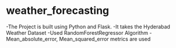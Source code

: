# weather_forecasting
-The Project is built using Python and Flask.
-It takes the Hyderabad Weather Dataset 
-Used RandomForestRegressor Algorithm
-Mean_absolute_error, Mean_squared_error metrics are used
